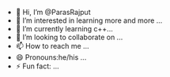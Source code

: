 - 👋 Hi, I’m @ParasRajput
- 👀 I’m interested in learning more and more ...
- 🌱 I’m currently learning c++...
- 💞️ I’m looking to collaborate on ...
- 📫 How to reach me ...
- 😄 Pronouns:he/his ...
- ⚡ Fun fact: ...

<!---
ParasRajputt/ParasRajputt is a ✨ special ✨ repository because its `README.md` (this file) appears on your GitHub profile.
You can click the Preview link to take a look at your changes.
--->
